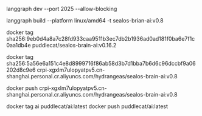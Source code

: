 langgraph dev --port 2025 --allow-blocking

langgraph build --platform linux/amd64 -t sealos-brian-ai:v0.8

docker tag sha256:9eb0d4a8a7c28fd933caa9511b3ec7db2b1936ad0ad181f0ba6e7f1c0aa1db4e puddlecat/sealos-brain-ai:v0.16.2

docker tag sha256:5a56e6a151c4e8d8999716f86ab58d3b7d1bba7b6d6c96dccbf9a06202d8c9e6 crpi-xgxlm7ulopyatpv5.cn-shanghai.personal.cr.aliyuncs.com/hydrangeas/sealos-brain-ai:v0.8

docker push crpi-xgxlm7ulopyatpv5.cn-shanghai.personal.cr.aliyuncs.com/hydrangeas/sealos-brain-ai:v0.8

docker tag ai puddlecat/ai:latest
docker push puddlecat/ai:latest
